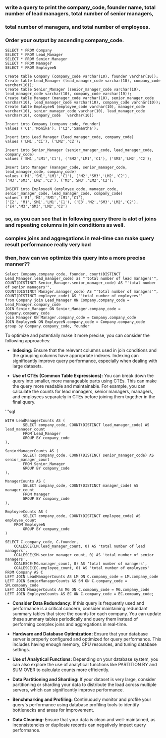 ### write a query to print the company_code, founder name, total number of lead managers, total number of senior managers, 
### total number of managers, and total number of employees. 
### Order your output by ascending company_code.

  	SELECT * FROM Company
  	SELECT * FROM Lead_Manager
  	SELECT * FROM Senior_Manager
 	SELECT * FROM Manager
  	SELECT * FROM EmployeeN

  	Create table Company (company_code varchar(10), founder varchar(10));
 	Create table Lead_Manager (lead_manager_code varchar(10), company_code varchar(10));
  	Create table Senior_Manager (senior_manager_code varchar(10), lead_manager_code varchar(10), company_code varchar(10));
  	Create table Manager (manager_code varchar(10), senior_manager_code varchar(10), lead_manager_code varchar(10), company_code varchar(10));
  	Create table EmployeeN (employee_code varchar(10), manager_code varchar(10), senior_manager_code varchar(10), lead_manager_code varchar(10), company_code 	varchar(10))
					   
  	Insert into Company (company_code, founder) 
  	values ('C1','Monika'), ('C2','Samantha');	

  	Insert into Lead_Manager (lead_manager_code, company_code)
  	values ('LM1','C1'), ('LM2','C2');

  	Insert into Senior_Manager (senior_manager_code, lead_manager_code, company_code)
  	values ('SM1','LM1','C1'), ('SM2','LM1','C1'), ('SM3','LM2','C2');

  	INsert into Manager (manager_code, senior_manager_code, lead_manager_code, company_code)
  	values ('M1','SM1','LM1','C1'), ('M2','SM3','LM2','C2'), ('M3','SM3','LM2','C2'), ('M3','SM3','LM2','C2');

  	INSERT into EmployeeN (employee_code, manager_code, senior_manager_code, lead_manager_code, company_code)
  	values ('E1','M1','SM1','LM1','C1'),
  	('E2', 'M1','SM1','LM1','C1'), ('E3','M2','SM3','LM2','C2'),
  	('E4','M3','SM3','LM2','C2')

### so, as you can see that in following query there is alot of joins and repeating columns in join conditions as well.
### complex joins and aggregations in real-time can make query result performance really very bad
### then, how can we optimize this query into a more precise manner??
  	Select Company.company_code, founder, count(DISTINCT Lead_Manager.lead_manager_code) as "'total number of lead managers'",
  	COUNT(DISTINCT Senior_Manager.senior_manager_code) AS "'total number of senior managers'",
  	COUNT(DISTINCT Manager.manager_code) AS "'total number of managers'",
  	COUNT(DISTINCT employee_code) AS "'total number of employees'"
  	from Company join Lead_Manager ON Company.company_code =  Lead_Manager.company_code
  	JOIN Senior_Manager ON Senior_Manager.company_code = Company.company_code 
  	join Manager ON Manager.company_code = Company.company_code 
  	JOIN EmployeeN ON EmployeeN.company_code = Company.company_code 
  	group by Company.company_code, founder

To optimize and potentially make it more precise, you can consider the following approaches:

- **Indexing:** Ensure that the relevant columns used in join conditions and the grouping columns have appropriate indexes. Indexing can significantly improve query performance, especially when dealing with large datasets.

- **Use of CTEs (Common Table Expressions):** You can break down the query into smaller, more manageable parts using CTEs. This can make the query more readable and maintainable. For example, you can calculate the counts for lead managers, senior managers, managers, and employees separately in CTEs before joining them together in the final query.

'''sql

	WITH LeadManagerCounts AS (
    		SELECT company_code, COUNT(DISTINCT lead_manager_code) AS lead_manager_count
    		FROM Lead_Manager
    		GROUP BY company_code
	),

	SeniorManagerCounts AS (
    		SELECT company_code, COUNT(DISTINCT senior_manager_code) AS senior_manager_count
    		FROM Senior_Manager
    		GROUP BY company_code
	),

	ManagerCounts AS (
    		SELECT company_code, COUNT(DISTINCT manager_code) AS manager_count
    		FROM Manager
    		GROUP BY company_code
	),

	EmployeeCounts AS (
    		SELECT company_code, COUNT(DISTINCT employee_code) AS employee_count
   	 	FROM EmployeeN
    		GROUP BY company_code
	)

	SELECT C.company_code, C.founder,
    	COALESCE(LM.lead_manager_count, 0) AS 'total number of lead managers',
    	COALESCE(SM.senior_manager_count, 0) AS 'total number of senior managers',
    	COALESCE(MG.manager_count, 0) AS 'total number of managers',
    	COALESCE(EC.employee_count, 0) AS 'total number of employees'
	FROM Company AS C
	LEFT JOIN LeadManagerCounts AS LM ON C.company_code = LM.company_code
	LEFT JOIN SeniorManagerCounts AS SM ON C.company_code = SM.company_code
	LEFT JOIN ManagerCounts AS MG ON C.company_code = MG.company_code
	LEFT JOIN EmployeeCounts AS EC ON C.company_code = EC.company_code;

- **Consider Data Redundancy:** If this query is frequently used and performance is a critical concern, consider maintaining redundant summary tables that store the counts for each company. You can update these summary tables periodically and query them instead of performing complex joins and aggregations in real-time.

- **Hardware and Database Optimization:** Ensure that your database server is properly configured and optimized for query performance. This includes having enough memory, CPU resources, and tuning database settings.

- **Use of Analytical Functions:** Depending on your database system, you can also explore the use of analytical functions like PARTITION BY and SUM OVER to calculate counts more efficiently.

- **Data Partitioning and Sharding:** If your dataset is very large, consider partitioning or sharding your data to distribute the load across multiple servers, which can significantly improve performance.

- **Benchmarking and Profiling:** Continuously monitor and profile your query's performance using database profiling tools to identify bottlenecks and areas for improvement.

- **Data Cleaning:** Ensure that your data is clean and well-maintained, as inconsistencies or duplicate records can negatively impact query performance.












